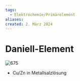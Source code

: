 ```yaml
---
tags:
  - Elektrochemie/Primärelement
aliases: 
created: 2. März 2024
---
```


# Daniell-Element

![675](assets/DaniellEL.png)

- Cu/Zn in Metallsalzlösung